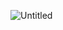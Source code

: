 ![Untitled](https://prod-files-secure.s3.us-west-2.amazonaws.com/87105c5c-f7bc-4e62-ae90-b98966ea9d95/89646880-a0b0-4e69-a12c-e045ad593247/Untitled.png)
